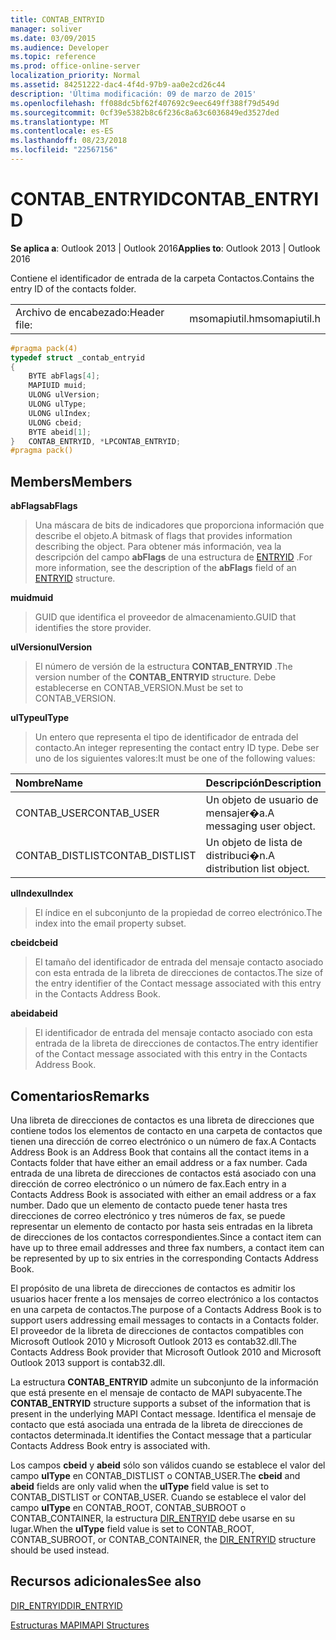 ```yaml
---
title: CONTAB_ENTRYID
manager: soliver
ms.date: 03/09/2015
ms.audience: Developer
ms.topic: reference
ms.prod: office-online-server
localization_priority: Normal
ms.assetid: 84251222-dac4-4f4d-97b9-aa0e2cd26c44
description: 'Última modificación: 09 de marzo de 2015'
ms.openlocfilehash: ff088dc5bf62f407692c9eec649ff388f79d549d
ms.sourcegitcommit: 0cf39e5382b8c6f236c8a63c6036849ed3527ded
ms.translationtype: MT
ms.contentlocale: es-ES
ms.lasthandoff: 08/23/2018
ms.locfileid: "22567156"
---
```

# <a name="contabentryid"></a><span data-ttu-id="063d9-103">CONTAB_ENTRYID</span><span class="sxs-lookup"><span data-stu-id="063d9-103">CONTAB_ENTRYID</span></span>

  
  
<span data-ttu-id="063d9-104">**Se aplica a**: Outlook 2013 | Outlook 2016</span><span class="sxs-lookup"><span data-stu-id="063d9-104">**Applies to**: Outlook 2013 | Outlook 2016</span></span> 
  
<span data-ttu-id="063d9-105">Contiene el identificador de entrada de la carpeta Contactos.</span><span class="sxs-lookup"><span data-stu-id="063d9-105">Contains the entry ID of the contacts folder.</span></span>
  
|||
|:-----|:-----|
|<span data-ttu-id="063d9-106">Archivo de encabezado:</span><span class="sxs-lookup"><span data-stu-id="063d9-106">Header file:</span></span>  <br/> |<span data-ttu-id="063d9-107">msomapiutil.h</span><span class="sxs-lookup"><span data-stu-id="063d9-107">msomapiutil.h</span></span>  <br/> |
   
```cpp
#pragma pack(4) 
typedef struct _contab_entryid
{
    BYTE abFlags[4];
    MAPIUID muid;
    ULONG ulVersion;
    ULONG ulType;
    ULONG ulIndex;
    ULONG cbeid;
    BYTE abeid[1];
}   CONTAB_ENTRYID, *LPCONTAB_ENTRYID;
#pragma pack() 
```

## <a name="members"></a><span data-ttu-id="063d9-108">Members</span><span class="sxs-lookup"><span data-stu-id="063d9-108">Members</span></span>

 <span data-ttu-id="063d9-109">**abFlags**</span><span class="sxs-lookup"><span data-stu-id="063d9-109">**abFlags**</span></span>
  
> <span data-ttu-id="063d9-110">Una máscara de bits de indicadores que proporciona información que describe el objeto.</span><span class="sxs-lookup"><span data-stu-id="063d9-110">A bitmask of flags that provides information describing the object.</span></span> <span data-ttu-id="063d9-111">Para obtener más información, vea la descripción del campo **abFlags** de una estructura de [ENTRYID](entryid.md) .</span><span class="sxs-lookup"><span data-stu-id="063d9-111">For more information, see the description of the **abFlags** field of an [ENTRYID](entryid.md) structure.</span></span> 
    
 <span data-ttu-id="063d9-112">**muid**</span><span class="sxs-lookup"><span data-stu-id="063d9-112">**muid**</span></span>
  
> <span data-ttu-id="063d9-113">GUID que identifica el proveedor de almacenamiento.</span><span class="sxs-lookup"><span data-stu-id="063d9-113">GUID that identifies the store provider.</span></span>
    
 <span data-ttu-id="063d9-114">**ulVersion**</span><span class="sxs-lookup"><span data-stu-id="063d9-114">**ulVersion**</span></span>
  
> <span data-ttu-id="063d9-115">El número de versión de la estructura **CONTAB_ENTRYID** .</span><span class="sxs-lookup"><span data-stu-id="063d9-115">The version number of the **CONTAB_ENTRYID** structure.</span></span> <span data-ttu-id="063d9-116">Debe establecerse en CONTAB_VERSION.</span><span class="sxs-lookup"><span data-stu-id="063d9-116">Must be set to CONTAB_VERSION.</span></span> 
    
 <span data-ttu-id="063d9-117">**ulType**</span><span class="sxs-lookup"><span data-stu-id="063d9-117">**ulType**</span></span>
  
> <span data-ttu-id="063d9-118">Un entero que representa el tipo de identificador de entrada del contacto.</span><span class="sxs-lookup"><span data-stu-id="063d9-118">An integer representing the contact entry ID type.</span></span> <span data-ttu-id="063d9-119">Debe ser uno de los siguientes valores:</span><span class="sxs-lookup"><span data-stu-id="063d9-119">It must be one of the following values:</span></span>
    
|<span data-ttu-id="063d9-120">**Nombre**</span><span class="sxs-lookup"><span data-stu-id="063d9-120">**Name**</span></span>|<span data-ttu-id="063d9-121">**Descripción**</span><span class="sxs-lookup"><span data-stu-id="063d9-121">**Description**</span></span>|
|:-----|:-----|
|<span data-ttu-id="063d9-122">CONTAB_USER</span><span class="sxs-lookup"><span data-stu-id="063d9-122">CONTAB_USER</span></span>  <br/> |<span data-ttu-id="063d9-123">Un objeto de usuario de mensajer�a.</span><span class="sxs-lookup"><span data-stu-id="063d9-123">A messaging user object.</span></span>  <br/> |
|<span data-ttu-id="063d9-124">CONTAB_DISTLIST</span><span class="sxs-lookup"><span data-stu-id="063d9-124">CONTAB_DISTLIST</span></span>  <br/> |<span data-ttu-id="063d9-125">Un objeto de lista de distribuci�n.</span><span class="sxs-lookup"><span data-stu-id="063d9-125">A distribution list object.</span></span>  <br/> |
   
 <span data-ttu-id="063d9-126">**ulIndex**</span><span class="sxs-lookup"><span data-stu-id="063d9-126">**ulIndex**</span></span>
  
> <span data-ttu-id="063d9-127">El índice en el subconjunto de la propiedad de correo electrónico.</span><span class="sxs-lookup"><span data-stu-id="063d9-127">The index into the email property subset.</span></span>
    
 <span data-ttu-id="063d9-128">**cbeid**</span><span class="sxs-lookup"><span data-stu-id="063d9-128">**cbeid**</span></span>
  
> <span data-ttu-id="063d9-129">El tamaño del identificador de entrada del mensaje contacto asociado con esta entrada de la libreta de direcciones de contactos.</span><span class="sxs-lookup"><span data-stu-id="063d9-129">The size of the entry identifier of the Contact message associated with this entry in the Contacts Address Book.</span></span>
    
 <span data-ttu-id="063d9-130">**abeid**</span><span class="sxs-lookup"><span data-stu-id="063d9-130">**abeid**</span></span>
  
> <span data-ttu-id="063d9-131">El identificador de entrada del mensaje contacto asociado con esta entrada de la libreta de direcciones de contactos.</span><span class="sxs-lookup"><span data-stu-id="063d9-131">The entry identifier of the Contact message associated with this entry in the Contacts Address Book.</span></span>
    
## <a name="remarks"></a><span data-ttu-id="063d9-132">Comentarios</span><span class="sxs-lookup"><span data-stu-id="063d9-132">Remarks</span></span>

<span data-ttu-id="063d9-133">Una libreta de direcciones de contactos es una libreta de direcciones que contiene todos los elementos de contacto en una carpeta de contactos que tienen una dirección de correo electrónico o un número de fax.</span><span class="sxs-lookup"><span data-stu-id="063d9-133">A Contacts Address Book is an Address Book that contains all the contact items in a Contacts folder that have either an email address or a fax number.</span></span> <span data-ttu-id="063d9-134">Cada entrada de una libreta de direcciones de contactos está asociado con una dirección de correo electrónico o un número de fax.</span><span class="sxs-lookup"><span data-stu-id="063d9-134">Each entry in a Contacts Address Book is associated with either an email address or a fax number.</span></span> <span data-ttu-id="063d9-135">Dado que un elemento de contacto puede tener hasta tres direcciones de correo electrónico y tres números de fax, se puede representar un elemento de contacto por hasta seis entradas en la libreta de direcciones de los contactos correspondientes.</span><span class="sxs-lookup"><span data-stu-id="063d9-135">Since a contact item can have up to three email addresses and three fax numbers, a contact item can be represented by up to six entries in the corresponding Contacts Address Book.</span></span>
  
<span data-ttu-id="063d9-136">El propósito de una libreta de direcciones de contactos es admitir los usuarios hacer frente a los mensajes de correo electrónico a los contactos en una carpeta de contactos.</span><span class="sxs-lookup"><span data-stu-id="063d9-136">The purpose of a Contacts Address Book is to support users addressing email messages to contacts in a Contacts folder.</span></span> <span data-ttu-id="063d9-137">El proveedor de la libreta de direcciones de contactos compatibles con Microsoft Outlook 2010 y Microsoft Outlook 2013 es contab32.dll.</span><span class="sxs-lookup"><span data-stu-id="063d9-137">The Contacts Address Book provider that Microsoft Outlook 2010 and Microsoft Outlook 2013 support is contab32.dll.</span></span>
  
<span data-ttu-id="063d9-138">La estructura **CONTAB_ENTRYID** admite un subconjunto de la información que está presente en el mensaje de contacto de MAPI subyacente.</span><span class="sxs-lookup"><span data-stu-id="063d9-138">The **CONTAB_ENTRYID** structure supports a subset of the information that is present in the underlying MAPI Contact message.</span></span> <span data-ttu-id="063d9-139">Identifica el mensaje de contacto que está asociada una entrada de la libreta de direcciones de contactos determinada.</span><span class="sxs-lookup"><span data-stu-id="063d9-139">It identifies the Contact message that a particular Contacts Address Book entry is associated with.</span></span> 
  
<span data-ttu-id="063d9-140">Los campos **cbeid** y **abeid** sólo son válidos cuando se establece el valor del campo **ulType** en CONTAB_DISTLIST o CONTAB_USER.</span><span class="sxs-lookup"><span data-stu-id="063d9-140">The **cbeid** and **abeid** fields are only valid when the **ulType** field value is set to CONTAB_DISTLIST or CONTAB_USER.</span></span> <span data-ttu-id="063d9-141">Cuando se establece el valor del campo **ulType** en CONTAB_ROOT, CONTAB_SUBROOT o CONTAB_CONTAINER, la estructura [DIR_ENTRYID](dir_entryid.md) debe usarse en su lugar.</span><span class="sxs-lookup"><span data-stu-id="063d9-141">When the **ulType** field value is set to CONTAB_ROOT, CONTAB_SUBROOT, or CONTAB_CONTAINER, the [DIR_ENTRYID](dir_entryid.md) structure should be used instead.</span></span> 
  
## <a name="see-also"></a><span data-ttu-id="063d9-142">Recursos adicionales</span><span class="sxs-lookup"><span data-stu-id="063d9-142">See also</span></span>



[<span data-ttu-id="063d9-143">DIR_ENTRYID</span><span class="sxs-lookup"><span data-stu-id="063d9-143">DIR_ENTRYID</span></span>](dir_entryid.md)


[<span data-ttu-id="063d9-144">Estructuras MAPI</span><span class="sxs-lookup"><span data-stu-id="063d9-144">MAPI Structures</span></span>](mapi-structures.md)

